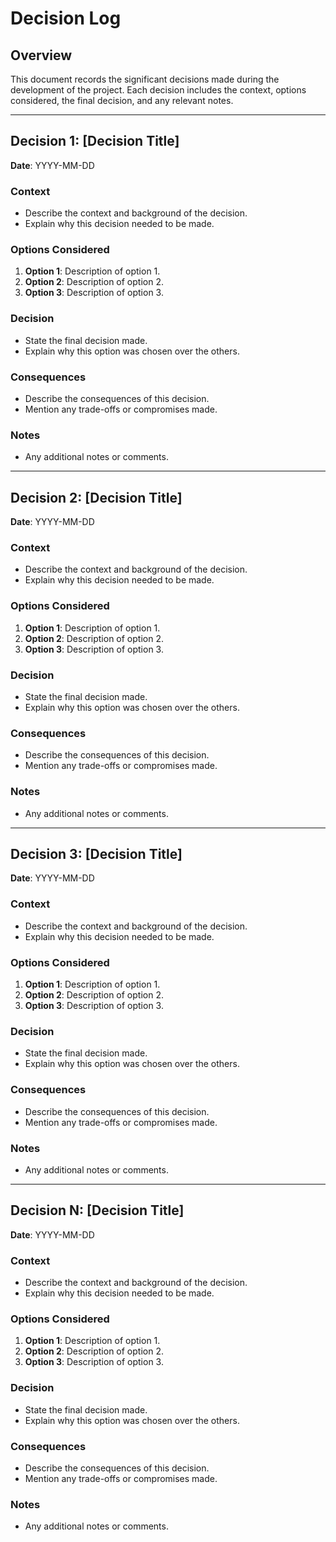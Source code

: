 # Decision Log

## Overview

This document records the significant decisions made during the development of the project. Each decision includes the context, options considered, the final decision, and any relevant notes.

---

## Decision 1: [Decision Title]

**Date**: YYYY-MM-DD

### Context

- Describe the context and background of the decision.
- Explain why this decision needed to be made.

### Options Considered

1. **Option 1**: Description of option 1.
2. **Option 2**: Description of option 2.
3. **Option 3**: Description of option 3.

### Decision

- State the final decision made.
- Explain why this option was chosen over the others.

### Consequences

- Describe the consequences of this decision.
- Mention any trade-offs or compromises made.

### Notes

- Any additional notes or comments.

---

## Decision 2: [Decision Title]

**Date**: YYYY-MM-DD

### Context

- Describe the context and background of the decision.
- Explain why this decision needed to be made.

### Options Considered

1. **Option 1**: Description of option 1.
2. **Option 2**: Description of option 2.
3. **Option 3**: Description of option 3.

### Decision

- State the final decision made.
- Explain why this option was chosen over the others.

### Consequences

- Describe the consequences of this decision.
- Mention any trade-offs or compromises made.

### Notes

- Any additional notes or comments.

---

## Decision 3: [Decision Title]

**Date**: YYYY-MM-DD

### Context

- Describe the context and background of the decision.
- Explain why this decision needed to be made.

### Options Considered

1. **Option 1**: Description of option 1.
2. **Option 2**: Description of option 2.
3. **Option 3**: Description of option 3.

### Decision

- State the final decision made.
- Explain why this option was chosen over the others.

### Consequences

- Describe the consequences of this decision.
- Mention any trade-offs or compromises made.

### Notes

- Any additional notes or comments.

---

## Decision N: [Decision Title]

**Date**: YYYY-MM-DD

### Context

- Describe the context and background of the decision.
- Explain why this decision needed to be made.

### Options Considered

1. **Option 1**: Description of option 1.
2. **Option 2**: Description of option 2.
3. **Option 3**: Description of option 3.

### Decision

- State the final decision made.
- Explain why this option was chosen over the others.

### Consequences

- Describe the consequences of this decision.
- Mention any trade-offs or compromises made.

### Notes

- Any additional notes or comments.
